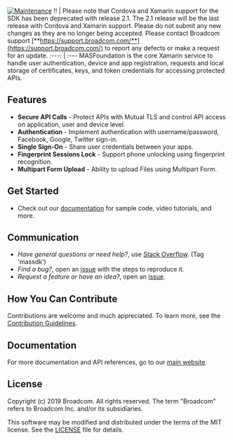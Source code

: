 [![Maintenance](https://img.shields.io/badge/Maintained%3F-no-red.svg)](https://bitbucket.org/lbesson/ansi-colors)
:bangbang: | Please note that Cordova and Xamarin support for the SDK has been deprecated with release 2.1. The 2.1 release will be the last release with Cordova and Xamarin support. Please do not submit any new changes as they are no longer being accepted. Please contact Broadcom support [**https://support.broadcom.com/**](https://support.broadcom.com/) to report any defects or make a request for an update.
:---: | :---
MASFoundation is the core Xamarin service to handle user authentication, device and app registration, requests and local storage of certificates, keys, and token credentials for accessing protected APIs.

## Features
* **Secure API Calls** - Protect APIs with Mutual TLS and control API access on application, user and device level.
* **Authentication** - Implement authentication with username/password, Facebook, Google, Twitter sign-in.
* **Single Sign-On** - Share user credentials between your apps.
* **Fingerprint Sessions Lock** - Support phone unlocking using fingerprint recognition.
* **Multipart Form Upload** - Ability to upload Files using Multipart Form.


## Get Started
* Check out our [documentation][documentation] for sample code, video tutorials, and more.  

## Communication
- *Have general questions or need help?*, use [Stack Overflow][StackOverflow]. (Tag 'massdk')
- *Find a bug?*, open an [issue][issues] with the steps to reproduce it.
- *Request a feature or have an idea?*, open an [issue][issues].

## How You Can Contribute
Contributions are welcome and much appreciated. To learn more, see the [Contribution Guidelines][contributing].

## Documentation
For more documentation and API references, go to our [main website][documentation].

## License
Copyright (c) 2019 Broadcom. All rights reserved.
The term "Broadcom" refers to Broadcom Inc. and/or its subsidiaries.

This software may be modified and distributed under the terms
of the MIT license. See the [LICENSE][license-link] file for details.

[mag]: https://docops.ca.com/mag
[StackOverflow]: http://stackoverflow.com/questions/tagged/massdk
[issues]: https://github.com/CAAPIM/Xamarin-MAS-Foundation/issues
[releases]: ../../releases
[contributing]: /CONTRIBUTING.md
[license-link]: /LICENSE
[documentation]: http://techdocs.broadcom.com/content/broadcom/techdocs/us/en/ca-enterprise-software/layer7-api-management/mobile-sdk-for-ca-mobile-api-gateway/2-1.html
